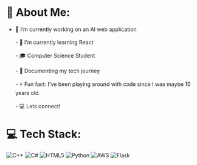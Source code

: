 # 💫 About Me:
- 🔭 I’m currently working on an AI web application <br /><br>- 🌱 I’m currently learning React <br /><br>- 🎓 Computer Science Student <br /><br>- 📎 Documenting my tech journey <br /><br>- ⚡ Fun fact: I've been playing around with code since I was maybe 10 years old. <br /><br>- 💻 Lets connect!

# 💻 Tech Stack:
![C++](https://img.shields.io/badge/c++-%2300599C.svg?style=for-the-badge&logo=c%2B%2B&logoColor=white) ![C#](https://img.shields.io/badge/c%23-%23239120.svg?style=for-the-badge&logo=csharp&logoColor=white) ![HTML5](https://img.shields.io/badge/html5-%23E34F26.svg?style=for-the-badge&logo=html5&logoColor=white) ![Python](https://img.shields.io/badge/python-3670A0?style=for-the-badge&logo=python&logoColor=ffdd54) ![AWS](https://img.shields.io/badge/AWS-%23FF9900.svg?style=for-the-badge&logo=amazon-aws&logoColor=white) ![Flask](https://img.shields.io/badge/flask-%23000.svg?style=for-the-badge&logo=flask&logoColor=white)

<!-- Proudly created with GPRM ( https://gprm.itsvg.in ) -->
